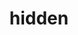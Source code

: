---
title: hidden
draft: false
sitemap:
  priority : 0.1
layout: "subscribe-success"
hidden: true
---